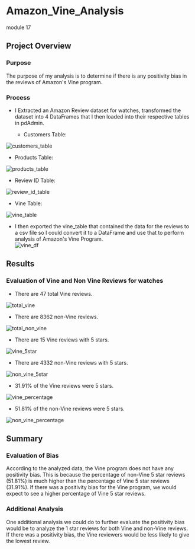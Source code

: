 # Amazon_Vine_Analysis
module 17

## Project Overview
### Purpose
The purpose of my analysis is to determine if there is any positivity bias in the reviews of Amazon's Vine program.
### Process
* I Extracted an Amazon Review dataset for watches, transformed the dataset into 4 DataFrames that I then loaded into their respective tables in pdAdmin.

  * Customers Table:
   
![customers_table](https://user-images.githubusercontent.com/115426070/217675969-de175b5c-61b4-4527-a619-cbc047a68d58.png)

  * Products Table:

![products_table](https://user-images.githubusercontent.com/115426070/217676002-33acebb8-f683-41d9-a574-374ed0de6a95.png)

  * Review ID Table:
  
![review_id_table](https://user-images.githubusercontent.com/115426070/217676027-edf6fe54-65ef-46be-bcf6-ae094c6d3212.png)

  * Vine Table:
  
![vine_table](https://user-images.githubusercontent.com/115426070/217676065-e7b3d9e1-de11-42e2-b738-7fa396be9d59.png)

* I then exported the vine_table that contained the data for the reviews to a csv file so I could convert it to a DataFrame and use that to perform analysis of Amazon's Vine Program.   
![vine_df](https://user-images.githubusercontent.com/115426070/217676116-2bbad509-3230-4f56-a506-b4942070c2cc.png)


## Results
### Evaluation of Vine and Non Vine Reviews for watches

* There are 47 total Vine reviews. 

![total_vine](https://user-images.githubusercontent.com/115426070/217676165-de8bdb64-8c60-4719-bd48-3328248c670d.png)

 
* There are 8362 non-Vine reviews.

![total_non_vine](https://user-images.githubusercontent.com/115426070/217676226-451f4693-a187-4042-a07d-c4d912662c2e.png)


* There are 15 Vine reviews with 5 stars.

![vine_5star](https://user-images.githubusercontent.com/115426070/217676266-e07d4cff-a153-43de-8758-5ca2af0a67ef.png)


* There are 4332 non-Vine reviews with 5 stars.


![non_vine_5star](https://user-images.githubusercontent.com/115426070/217676283-d9fb6bf0-f654-449f-b56e-7335ba41446e.png)

* 31.91% of the Vine reviews were 5 stars.


 ![vine_percentage](https://user-images.githubusercontent.com/115426070/217676290-4c3a0e7c-f3a5-427b-acd4-d2bc2ac5e514.png)

* 51.81% of the non-Vine reviews were 5 stars.


![non_vine_percentage](https://user-images.githubusercontent.com/115426070/217676307-b8931e8f-957b-4174-9ff3-6f14ef0f76a3.png)

## Summary
### Evaluation of Bias
According to the analyzed data, the Vine program does not have any positivity bias.  This is because the percentage of non-Vine 5 star reviews (51.81%) is much higher than the percentage of Vine 5 star reviews (31.91%).  If there was a positivity bias for the Vine program, we would expect to see a higher percentage of Vine 5 star reviews.  

### Additional Analysis
One additional analysis we could do to further evaluate the positivity bias would be to analyze the 1 star reviews for both Vine and non-Vine reviews.  If there was a positivity bias, the Vine reviewers would be less likely to give the lowest review.  


